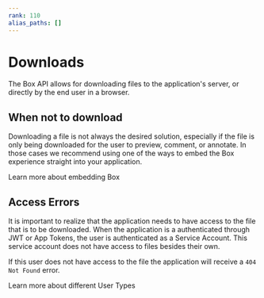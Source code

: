 ```yaml
---
rank: 110
alias_paths: []
---
```


# Downloads

The Box API allows for downloading files to the application's server, or directly
by the end user in a browser.

## When not to download

Downloading a file is not always the desired solution, especially if the file is
only being downloaded for the user to preview, comment, or annotate. In those
cases we recommend using one of the ways to embed the Box experience straight
into your application.

<CTA to="g://embed/">
  Learn more about embedding Box
</CTA>

## Access Errors

It is important to realize that the application needs to have access to the
file that is to be downloaded. When the application is a authenticated through
JWT or App Tokens, the user is authenticated as a Service Account. This service
account does not have access to files besides their own.

If this user does not have access to the file the application will receive a
`404 Not Found` error.

<CTA to="g://getting-started/user-types">
  Learn more about different User Types
</CTA>
